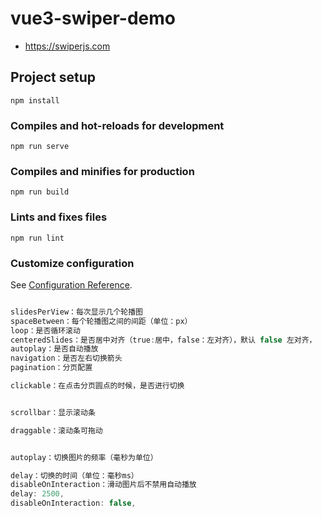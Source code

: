 # vue3-swiper-demo

- https://swiperjs.com

## Project setup

```
npm install
```

### Compiles and hot-reloads for development

```
npm run serve
```

### Compiles and minifies for production

```
npm run build
```

### Lints and fixes files

```
npm run lint
```

### Customize configuration

See [Configuration Reference](https://cli.vuejs.org/config/).

```js

slidesPerView：每次显示几个轮播图
spaceBetween：每个轮播图之间的间距（单位：px）
loop：是否循环滚动
centeredSlides：是否居中对齐（true:居中，false：左对齐），默认 false 左对齐，
autoplay：是否自动播放
navigation：是否左右切换箭头
pagination：分页配置

clickable：在点击分页圆点的时候，是否进行切换


scrollbar：显示滚动条

draggable：滚动条可拖动


autoplay：切换图片的频率（毫秒为单位）

delay：切换的时间（单位：毫秒ms）
disableOnInteraction：滑动图片后不禁用自动播放
delay: 2500,
disableOnInteraction: false,

```
